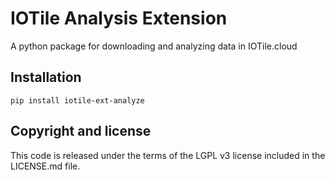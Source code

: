 # IOTile Analysis Extension

A python package for downloading and analyzing data in IOTile.cloud

## Installation

```
pip install iotile-ext-analyze
```

## Copyright and license

This code is released under the terms of the LGPL v3 license included in the LICENSE.md file.